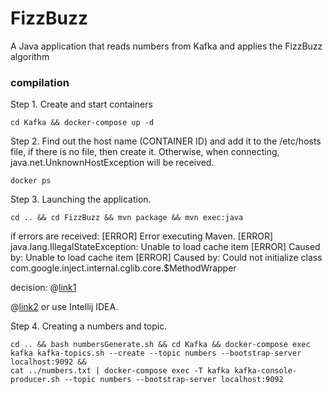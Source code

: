 # FizzBuzz
A Java application that reads numbers from Kafka and applies the FizzBuzz algorithm

### compilation

Step 1. Create and start containers

```
cd Kafka && docker-compose up -d
```

Step 2. Find out the host name (CONTAINER ID) and add it to the /etc/hosts file, if there is no file, then create it. Otherwise, when connecting, java.net.UnknownHostException will be received.

```
docker ps
```

Step 3. Launching the application.

```
cd .. && cd FizzBuzz && mvn package && mvn exec:java
```

if errors are received: 
[ERROR] Error executing Maven.
[ERROR] java.lang.IllegalStateException: Unable to load cache item
[ERROR] Caused by: Unable to load cache item
[ERROR] Caused by: Could not initialize class com.google.inject.internal.cglib.core.$MethodWrapper

decision:
@[link1](https://github.com/nroduit/Weasis/issues/201)

@[link2](https://nroduit.github.io/en/getting-started/building-weasis/)
or use Intellij IDEA.

Step 4. Сreating a numbers and topic.

```
cd .. && bash numbersGenerate.sh && cd Kafka && docker-compose exec kafka kafka-topics.sh --create --topic numbers --bootstrap-server localhost:9092 &&
cat ../numbers.txt | docker-compose exec -T kafka kafka-console-producer.sh --topic numbers --bootstrap-server localhost:9092
```
